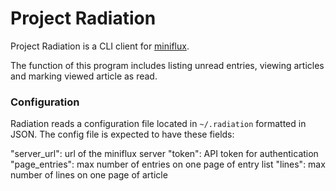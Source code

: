 # Project Radiation

Project Radiation is a CLI client for [miniflux](https://miniflux.app/). 

The function of this program includes listing unread entries, viewing articles and marking viewed article as read.

### Configuration

Radiation reads a configuration file located in `~/.radiation` formatted in JSON. The config file is expected to have these fields:

"server_url": url of the miniflux server
"token": API token for authentication
"page_entries": max number of entries on one page of entry list
"lines": max number of lines on one page of article
